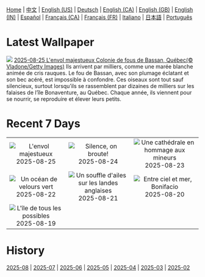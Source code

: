 [Home](../README.md) | [中文](zh-CN.md) | [English (US)](en-US.md) | [Deutsch](de-DE.md) | [English (CA)](en-CA.md) | [English (GB)](en-GB.md) | [English (IN)](en-IN.md) | [Español](es-ES.md) | [Français (CA)](fr-CA.md) | [Français (FR)](fr-FR.md) | [Italiano](it-IT.md) | [日本語](ja-JP.md) | [Português](pt-BR.md)

# Latest Wallpaper
![](https://www.bing.com/th?id=OHR.Gannets_FR-CA0668588396_UHD.jpg)
[2025-08-25 L'envol majestueux Colonie de fous de Bassan, Québec(© Vladone/Getty Images)](https://www.bing.com/th?id=OHR.Gannets_FR-CA0668588396_UHD.jpg)
Ils arrivent par milliers, comme une marée blanche animée de cris rauques. Le fou de Bassan, avec son plumage éclatant et son bec acéré, est impossible à confondre. Ces oiseaux sont tout sauf silencieux, surtout lorsqu’ils se rassemblent par dizaines de milliers sur les falaises de l’île Bonaventure, au Québec. Chaque année, ils viennent pour se nourrir, se reproduire et élever leurs petits.

# Recent 7 Days
|  |  |  |
|:---:|:---:|:---:|
| ![](https://www.bing.com/th?id=OHR.Gannets_FR-CA0668588396_400x240.jpg "L'envol majestueux") 2025-08-25 | ![](https://www.bing.com/th?id=OHR.CervusDama_FR-CA0373208041_400x240.jpg "Silence, on broute!") 2025-08-24 | ![](https://www.bing.com/th?id=OHR.SaintBarbaras_FR-CA8370632237_400x240.jpg "Une cathédrale en hommage aux mineurs") 2025-08-23 |
| ![](https://www.bing.com/th?id=OHR.PalouseWA_FR-CA7470157507_400x240.jpg "Un océan de velours vert") 2025-08-22 | ![](https://www.bing.com/th?id=OHR.WheatearBird_FR-CA7419271130_400x240.jpg "Un souffle d'ailes sur les landes anglaises") 2025-08-21 | ![](https://www.bing.com/th?id=OHR.CitadelBonifacio_FR-CA7298120070_400x240.jpg "Entre ciel et mer, Bonifacio") 2025-08-20 |
| ![](https://www.bing.com/th?id=OHR.VanIsland_FR-CA6726898164_400x240.jpg "L'île de tous les possibles") 2025-08-19 |  |  |

# History
[2025-08](../archives/wallpaper/fr-CA/w_2025_08.md) | [2025-07](../archives/wallpaper/fr-CA/w_2025_07.md) | [2025-06](../archives/wallpaper/fr-CA/w_2025_06.md) | [2025-05](../archives/wallpaper/fr-CA/w_2025_05.md) | [2025-04](../archives/wallpaper/fr-CA/w_2025_04.md) | [2025-03](../archives/wallpaper/fr-CA/w_2025_03.md) | [2025-02](../archives/wallpaper/fr-CA/w_2025_02.md)
